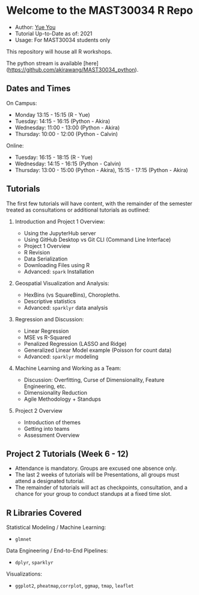 # Welcome to the MAST30034 R Repo
- Author: [Yue You](https://github.com/YOU-k)
- Tutorial Up-to-Date as of: 2021  
- Usage: For MAST30034 students only  

This repository will house all R workshops.

The python stream is available [here] (https://github.com/akirawang/MAST30034_python).

## Dates and Times 

On Campus:
- Monday 13:15 - 15:15 (R - Yue)
- Tuesday: 14:15 - 16:15 (Python - Akira)
- Wednesday: 11:00 - 13:00 (Python - Akira)
- Thursday: 10:00 - 12:00 (Python - Calvin)

Online:
- Tuesday: 16:15 - 18:15 (R - Yue)
- Wednesday: 14:15 - 16:15 (Python - Calvin)
- Thursday: 13:00 - 15:00 (Python - Akira), 15:15 - 17:15 (Python - Akira)

## Tutorials
The first few tutorials will have content, with the remainder of the semester treated as consultations or additional tutorials as outlined:
1. Introduction and Project 1 Overview:
    - Using the JupyterHub server
    - Using GitHub Desktop vs Git CLI (Command Line Interface)
    - Project 1 Overview
    - R Revision 
    - Data Serialization
    - Downloading Files using R
    - Advanced: `spark` Installation
    
2. Geospatial Visualization and Analysis:
    - HexBins (vs SquareBins), Choropleths.
    - Descriptive statistics
    - Advanced: `sparklyr` data analysis
    
3. Regression and Discussion:
    - Linear Regression
    - MSE vs R-Squared
    - Penalized Regression (LASSO and Ridge)
    - Generalized Linear Model example (Poisson for count data)
    - Advanced: `sparklyr` modeling
    
4. Machine Learning and Working as a Team:
    - Discussion: Overfitting, Curse of Dimensionality, Feature Engineering, etc.
    - Dimensionality Reduction
    - Agile Methodology + Standups

    
5. Project 2 Overview
    - Introduction of themes
    - Getting into teams
    - Assessment Overview

## Project 2 Tutorials (Week 6 - 12)
- Attendance is mandatory. Groups are excused one absence only. 
- The last 2 weeks of tutorials will be Presentations, all groups must attend a designated tutorial.
- The remainder of tutorials will act as checkpoints, consultation, and a chance for your group to conduct standups at a fixed time slot.

## R Libraries Covered
Statistical Modeling / Machine Learning:
- `glmnet`

Data Engineering / End-to-End Pipelines:
- `dplyr`, `sparklyr`

Visualizations:
- `ggplot2`, `pheatmap`,`corrplot`, `ggmap`, `tmap`, `leaflet`




